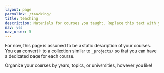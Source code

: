```yaml
---
layout: page
permalink: /teaching/
title: teaching
description: Materials for courses you taught. Replace this text with your description.
nav: yes
nav_order: 5
---
```


For now, this page is assumed to be a static description of your courses. You can convert it to a collection similar to `_projects/` so that you can have a dedicated page for each course.

Organize your courses by years, topics, or universities, however you like!
